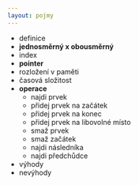 ```yaml
---
layout: pojmy
---
```


- definice
- **jednosměrný x obousměrný**
- index
- **pointer**
- rozložení v paměti
- časová složitost
- **operace**
    - najdi prvek
    - přidej prvek na začátek
    - přidej prvek na konec
    - přidej prvek na libovolné místo
    - smaž prvek
    - smaž začátek
    - najdi následníka
    - najdi předchůdce
- výhody
- nevýhody
